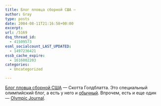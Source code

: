 ```yaml
---
title: Блог пловца сборной США —
author: Gray
type: posts
date: 2004-08-11T21:16:58+00:00
excerpt:
url: /5169
dsq_thread_id:
  - 41509573
esml_socialcount_LAST_UPDATED:
  - 1497236421
essb_cache_expire:
  - 1616002203
categories:
  - Uncategorized

---
```








<a href="http://nj.com/weblogs/scott/" target="_blank">Блог пловца сборной США</a> &#8212; Скотта Голдблатта. Это специальный олимпийский блог, а есть у него и <a href="http://www.goldblatt.info/" target="_blank">обычный</a>. Впрочем, есть и еще один &#8212; <a href="http://www.goldblatt.info/olympicjournal.htm" target="_blank">Olympic Journal</a>.